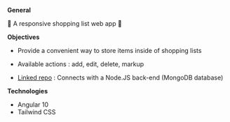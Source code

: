 **General** 

:convenience_store: A responsive shopping list web app :convenience_store:

**Objectives**

- Provide a convenient way to store items inside of shopping lists

- Available actions : add, edit, delete, markup 

- [Linked repo](https://github.com/ln56b/nestjs-mongodb-express-shopping-list)
: Connects with a Node.JS back-end (MongoDB database)

**Technologies**

- Angular 10
- Tailwind CSS

